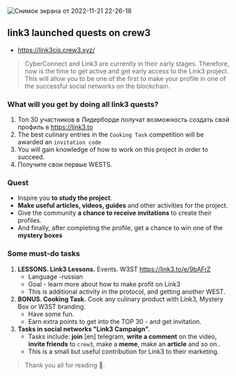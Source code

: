 ![Снимок экрана от 2022-11-21 22-26-18](https://user-images.githubusercontent.com/30211801/203132200-1b72e5d6-f84d-427a-88a9-cf0f0eda1ec9.png)

## link3 launched quests on crew3
- https://link3cis.crew3.xyz/

> CyberConnect and Link3 are currently in their early stages. Therefore, now is the time to get active and get early access to the Link3 project. This will allow you to be one of the first to make your profile in one of the successful social networks on the blockchain.

### What will you get by doing all link3 quests?
1. Топ 30 участников в Лидерборде получат возможность создать свой профиль в https://link3.to
2. The best culinary entries in the `Cooking Task` competition will be awarded an `invitation code`
3. You will gain knowledge of how to work on this project in order to succeed.
4. Получите свои первые WESTS.

### Quest 
- Inspire you **to study the project**.
- **Make useful articles, videos, guides** and other activities for the project.
- Give the community **a chance to receive invitations** to create their profiles.
- And finally, after completing the profile, get a chance to win one of the **mystery boxes**

### Some must-do tasks
1. **LESSONS. Link3 Lessons.** Events. W3ST https://link3.to/e/9bAFrZ
    - Language -russian
    - Goal - learn more about how to make profit on Link3
    - This is additional activity in the protocol, and getting another WEST.
2. **BONUS. Cooking Task.** Cook any culinary product with Link3, Mystery Box or W3ST branding.
    - Have some fun.
    - Earn extra points to get into the TOP 30 - and get invitation.
3. **Tasks in social networks "Link3 Campaign".**
    - Tasks include: **join** [en] telegram, **write a comment** on the video, **invite friends** to `crew3`, make a **meme**, make an **article** and so on.. 
    - This is a small but useful contribution for Link3 to their marketing.

> Thank you all for reading 🙏.
